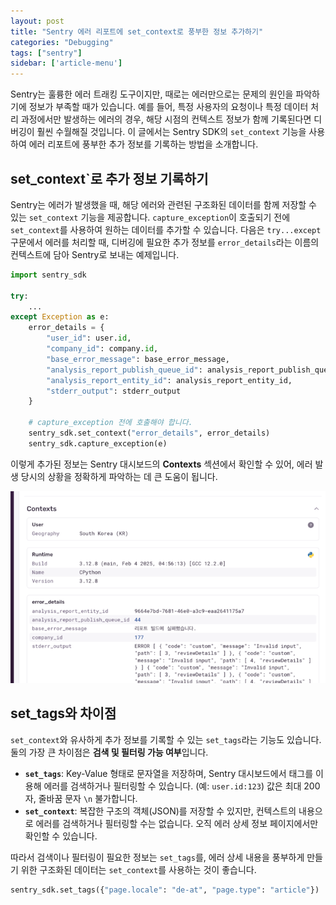 ```yaml
---
layout: post
title: "Sentry 에러 리포트에 set_context로 풍부한 정보 추가하기"
categories: "Debugging"
tags: ["sentry"]
sidebar: ['article-menu']
---
```


Sentry는 훌륭한 에러 트래킹 도구이지만, 때로는 에러만으로는 문제의 원인을 파악하기에 정보가 부족할 때가 있습니다. 예를 들어, 특정 사용자의 요청이나 특정 데이터 처리 과정에서만 발생하는 에러의 경우, 해당 시점의 컨텍스트 정보가 함께 기록된다면 디버깅이 훨씬 수월해질 것입니다.
이 글에서는 Sentry SDK의 `set_context` 기능을 사용하여 에러 리포트에 풍부한 추가 정보를 기록하는 방법을 소개합니다.

## set_context`로 추가 정보 기록하기

Sentry는 에러가 발생했을 때, 해당 에러와 관련된 구조화된 데이터를 함께 저장할 수 있는 `set_context` 기능을 제공합니다. `capture_exception`이 호출되기 전에 `set_context`를 사용하여 원하는 데이터를 추가할 수 있습니다.
다음은 `try...except` 구문에서 에러를 처리할 때, 디버깅에 필요한 추가 정보를 `error_details`라는 이름의 컨텍스트에 담아 Sentry로 보내는 예제입니다.

```python
import sentry_sdk

try:
    ...
except Exception as e:
    error_details = {
        "user_id": user.id,
        "company_id": company.id,
        "base_error_message": base_error_message,
        "analysis_report_publish_queue_id": analysis_report_publish_queue_id,
        "analysis_report_entity_id": analysis_report_entity_id,
        "stderr_output": stderr_output
    }

    # capture_exception 전에 호출해야 합니다.
    sentry_sdk.set_context("error_details", error_details)
    sentry_sdk.capture_exception(e)
```

이렇게 추가된 정보는 Sentry 대시보드의 **Contexts** 섹션에서 확인할 수 있어, 에러 발생 당시의 상황을 정확하게 파악하는 데 큰 도움이 됩니다.

![](/assets/images/posts/sentry_context_01.png)

## set_tags와 차이점

`set_context`와 유사하게 추가 정보를 기록할 수 있는 `set_tags`라는 기능도 있습니다. 둘의 가장 큰 차이점은 **검색 및 필터링 가능 여부**입니다.

-   **`set_tags`**: Key-Value 형태로 문자열을 저장하며, Sentry 대시보드에서 태그를 이용해 에러를 검색하거나 필터링할 수 있습니다. (예: `user.id:123`) 값은 최대 200자, 줄바꿈 문자 `\n` 불가합니다.
-   **`set_context`**: 복잡한 구조의 객체(JSON)를 저장할 수 있지만, 컨텍스트의 내용으로 에러를 검색하거나 필터링할 수는 없습니다. 오직 에러 상세 정보 페이지에서만 확인할 수 있습니다.

따라서 검색이나 필터링이 필요한 정보는 `set_tags`를, 에러 상세 내용을 풍부하게 만들기 위한 구조화된 데이터는 `set_context`를 사용하는 것이 좋습니다.

```python
sentry_sdk.set_tags({"page.locale": "de-at", "page.type": "article"})
```

